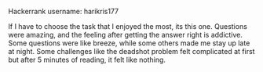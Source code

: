 Hackerrank username: harikris177

If I have to choose the task that I enjoyed the most, its this one. Questions were amazing, and the feeling after getting the answer right is addictive.
Some questions were like breeze, while some others made me stay up late at night. Some challenges like the deadshot problem felt complicated at first but after 5 minutes of reading, it felt like nothing.
